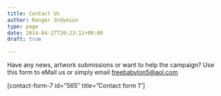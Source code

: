 ```yaml
---
title: Contact Us
author: Ranger 3ndymion
type: page
date: 2014-04-27T20:23:11+00:00
draft: true

---
```

Have any news, artwork submissions or want to help the campaign? Use this form to eMail us or simply email <freebabylon5@aol.com>

[contact-form-7 id=&#8221;565&#8243; title=&#8221;Contact form 1&#8243;]